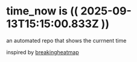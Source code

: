 # time_now is (( 2025-09-13T15:15:00.833Z ))

an automated repo that shows the currnent time

inspired by [breakingheatmap](https://github.com/breakingheatmap/breakingheatmap)